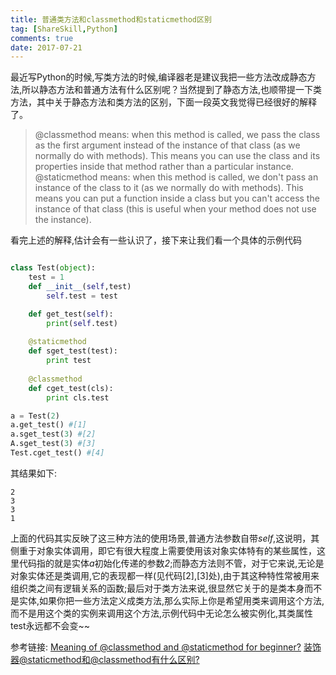 ```yaml
---
title: 普通类方法和classmethod和staticmethod区别
tag: [ShareSkill,Python]
comments: true
date: 2017-07-21
---
```




最近写Python的时候,写类方法的时候,编译器老是建议我把一些方法改成静态方法,所以静态方法和普通方法有什么区别呢？当然提到了静态方法,也顺带提一下类方法，其中关于静态方法和类方法的区别，下面一段英文我觉得已经很好的解释了。

>@classmethod means: when this method is called, we pass the class as the first argument instead of the instance of that class (as we normally do with methods). This means you can use the class and its properties inside that method rather than a particular instance.
@staticmethod means: when this method is called, we don't pass an instance of the class to it (as we normally do with methods). This means you can put a function inside a class but you can't access the instance of that class (this is useful when your method does not use the instance).


看完上述的解释,估计会有一些认识了，接下来让我们看一个具体的示例代码

```python

class Test(object):
    test = 1
    def __init__(self,test)
        self.test = test

    def get_test(self):
        print(self.test)
    
    @staticmethod
    def sget_test(test):
        print test
    
    @classmethod
    def cget_test(cls):
        print cls.test

a = Test(2)
a.get_test() #[1]
a.sget_test(3) #[2]
A.sget_test(3) #[3]
Test.cget_test() #[4]

```

其结果如下:

```shell
2
3
3
1
```

上面的代码其实反映了这三种方法的使用场景,普通方法参数自带*self*,这说明，其侧重于对象实体调用，即它有很大程度上需要使用该对象实体特有的某些属性，这里代码指的就是实体*a*初始化传递的参数*2*;而静态方法则不管，对于它来说,无论是对象实体还是类调用,它的表现都一样(见代码[2],[3]处),由于其这种特性常被用来组织类之间有逻辑关系的函数;最后对于类方法来说,很显然它关于的是类本身而不是实体,如果你把一些方法定义成类方法,那么实际上你是希望用类来调用这个方法,而不是用这个类的实例来调用这个方法,示例代码中无论怎么被实例化,其类属性test永远都不会变~~

参考链接:
[Meaning of @classmethod and @staticmethod for beginner?](https://stackoverflow.com/questions/12179271/meaning-of-classmethod-and-staticmethod-for-beginner/12179325#12179325)
[装饰器@staticmethod和@classmethod有什么区别?](https://taizilongxu.gitbooks.io/stackoverflow-about-python/content/14/README.html)
